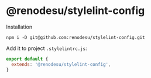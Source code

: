 # @renodesu/stylelint-config

Installation

```
npm i -D git@github.com:renodesu/stylelint-config.git
```

Add it to project `.stylelintrc.js`:

```js
export default {
  extends: '@renodesu/stylelint-config',
}
```
